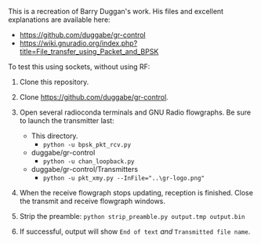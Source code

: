 This is a recreation of Barry Duggan's work. His files and excellent
explanations are available here:

* https://github.com/duggabe/gr-control
* https://wiki.gnuradio.org/index.php?title=File_transfer_using_Packet_and_BPSK

To test this using sockets, without using RF:

1. Clone this repository.

2. Clone https://github.com/duggabe/gr-control.

3. Open several radioconda terminals and GNU Radio flowgraphs. Be sure to
   launch the transmitter last:

   - This directory.
     - `python -u bpsk_pkt_rcv.py`
   - duggabe/gr-control
     - `python -u chan_loopback.py`
   - duggabe/gr-control/Transmitters
     - `python -u pkt_xmy.py --InFile="..\gr-logo.png"`

4. When the receive flowgraph stops updating, reception is finished. Close the
   transmit and receive flowgraph windows.

5. Strip the preamble: `python strip_preamble.py output.tmp output.bin`

6. If successful, output will show `End of text` _and_ `Transmitted file name`.

